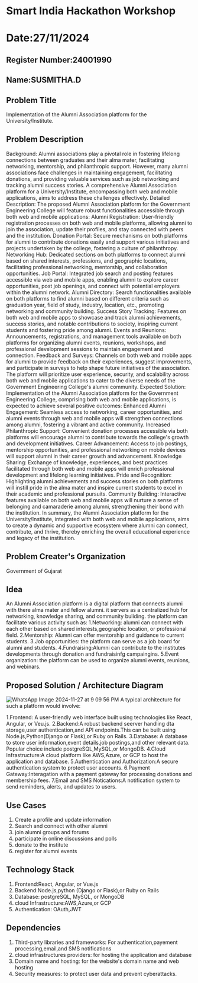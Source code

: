 # Smart India Hackathon Workshop
# Date:27/11/2024
## Register Number:24001990
## Name:SUSMITHA.D
## Problem Title
Implementation of the Alumni Association platform for the University/Institute.
## Problem Description
Background: Alumni associations play a pivotal role in fostering lifelong connections between graduates and their alma mater, facilitating networking, mentorship, and philanthropic support. However, many alumni associations face challenges in maintaining engagement, facilitating donations, and providing valuable services such as job networking and tracking alumni success stories. A comprehensive Alumni Association platform for a University/Institute, encompassing both web and mobile applications, aims to address these challenges effectively. Detailed Description: The proposed Alumni Association platform for the Government Engineering College will feature robust functionalities accessible through both web and mobile applications: Alumni Registration: User-friendly registration processes on both web and mobile platforms, allowing alumni to join the association, update their profiles, and stay connected with peers and the institution. Donation Portal: Secure mechanisms on both platforms for alumni to contribute donations easily and support various initiatives and projects undertaken by the college, fostering a culture of philanthropy. Networking Hub: Dedicated sections on both platforms to connect alumni based on shared interests, professions, and geographic locations, facilitating professional networking, mentorship, and collaboration opportunities. Job Portal: Integrated job search and posting features accessible via web and mobile apps, enabling alumni to explore career opportunities, post job openings, and connect with potential employers within the alumni network. Alumni Directory: Search functionalities available on both platforms to find alumni based on different criteria such as graduation year, field of study, industry, location, etc., promoting networking and community building. Success Story Tracking: Features on both web and mobile apps to showcase and track alumni achievements, success stories, and notable contributions to society, inspiring current students and fostering pride among alumni. Events and Reunions: Announcements, registrations, and management tools available on both platforms for organizing alumni events, reunions, workshops, and professional development sessions to maintain engagement and connection. Feedback and Surveys: Channels on both web and mobile apps for alumni to provide feedback on their experiences, suggest improvements, and participate in surveys to help shape future initiatives of the association. The platform will prioritize user experience, security, and scalability across both web and mobile applications to cater to the diverse needs of the Government Engineering College's alumni community. Expected Solution: Implementation of the Alumni Association platform for the Government Engineering College, comprising both web and mobile applications, is expected to achieve several positive outcomes: Enhanced Alumni Engagement: Seamless access to networking, career opportunities, and alumni events through web and mobile apps will strengthen connections among alumni, fostering a vibrant and active community. Increased Philanthropic Support: Convenient donation processes accessible via both platforms will encourage alumni to contribute towards the college's growth and development initiatives. Career Advancement: Access to job postings, mentorship opportunities, and professional networking on mobile devices will support alumni in their career growth and advancement. Knowledge Sharing: Exchange of knowledge, experiences, and best practices facilitated through both web and mobile apps will enrich professional development and lifelong learning initiatives. Pride and Recognition: Highlighting alumni achievements and success stories on both platforms will instill pride in the alma mater and inspire current students to excel in their academic and professional pursuits. Community Building: Interactive features available on both web and mobile apps will nurture a sense of belonging and camaraderie among alumni, strengthening their bond with the institution. In summary, the Alumni Association platform for the University/Institute, integrated with both web and mobile applications, aims to create a dynamic and supportive ecosystem where alumni can connect, contribute, and thrive, thereby enriching the overall educational experience and legacy of the institution.
## Problem Creater's Organization
Government of Gujarat

## Idea
An Alumni Association platform is a digital platform that connects alumni with there alma mater and fellow alumni. it servers as a centralized hub for networking, knowledge sharing, and community buliding. the platform can facilitate various activity such as:
1.Networking: alumni can connect with each other based on shared interests,geographic location, or professional field.
2.Mentorship: Alumni can offer mentorship and guidance to current students.
3.Job opportunities: the platform can serve as a job board for alumni and students. 
4.Fundraising:Alumni can contribute to the institutes developments through donation and fundraisinfg campaingins.
5.Event organization: the platform can be used to organize alumni events, reunions, and webinars.

## Proposed Solution / Architecture Diagram
![WhatsApp Image 2024-11-27 at 9 09 56 PM](https://github.com/user-attachments/assets/60fa4e9b-59a9-4b33-9f80-ccb502ce88b4)
A typical architecture for such a platform would involve:

  1.Frontend: A user-friendly web interface built using technologies like React, Angular, or Veu.js.
  2.Backend:A robust backend seerver handling dta storage,user authentication,and API endpoints.This can be built using Node.js,Python(Django or Flask),or Ruby on Rails.
  3.Database: A database to store user information,event details,job postings,and other relevant data. Popular choice include postgreSQL,MySQL,or MongoDB.
  4.Cloud Infrastructure:A cloud platform like AWS,Azure, or GCP to host the application and database.
  5.Authentication and Authorization:A secure authentication system to protect user accounts.
  6.Payment Gateway:Interagation with a payment gateway for processing donations and membership fees.
  7.Email and SMS Notications:A notification system to send reminders, alerts, and updates to users.
  
  

## Use Cases
 1. Create a profile and update information
 2. Search and connect with other alumni
 3. join alumni groups and forums
 4. participate in online discussions and polls
 5. donate to the institute
 6. register for alumni events 

## Technology Stack
1. Frontend:React, Angular, or Vue.js
2. Backend:Node.js,python (Django or Flask),or Ruby on Rails
3. Database: postgreSQL, MySQL, or MongoDB
4. cloud Infrastructure:AWS,Azure,or GCP
5. Authentication: OAuth,JWT

## Dependencies
1. Third-party libraries and frameworks: For authentication,payement processing,email,and SMS notifications
2. cloud infrastructures providers: for hosting the application and database
3. Domain name and hosting: for the website's domain name and web hosting
4. Security measures: to protect user data and prevent cyberattacks.
